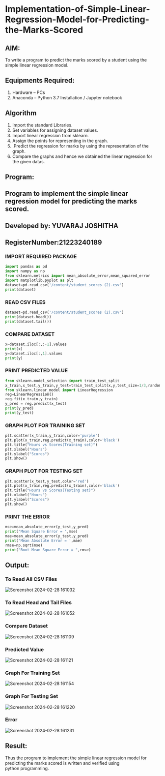 # Implementation-of-Simple-Linear-Regression-Model-for-Predicting-the-Marks-Scored

## AIM:
To write a program to predict the marks scored by a student using the simple linear regression model.

## Equipments Required:
1. Hardware – PCs
2. Anaconda – Python 3.7 Installation / Jupyter notebook

## Algorithm
1. Import the standard Libraries.
2. Set variables for assigning dataset values.
3. Import linear regression from sklearn.
4. Assign the points for representing in the graph. 
5. .Predict the regression for marks by using the representation of the graph. 
6. Compare the graphs and hence we obtained the linear regression for the given datas.
## Program:

## Program to implement the simple linear regression model for predicting the marks scored.
## Developed by: YUVARAJ JOSHITHA
## RegisterNumber:21223240189  

### IMPORT REQUIRED PACKAGE
```py
import pandas as pd
import numpy as np
from sklearn.metrics import mean_absolute_error,mean_squared_error
import matplotlib.pyplot as plt
dataset=pd.read_csv('/content/student_scores (2).csv')
print(dataset)
```
### READ CSV FILES
```py
dataset=pd.read_csv('/content/student_scores (2).csv')
print(dataset.head())
print(dataset.tail())
```
### COMPARE DATASET
```py
x=dataset.iloc[:,:-1].values
print(x)
y=dataset.iloc[:,1].values
print(y)
```
### PRINT PREDICTED VALUE
```py
from sklearn.model_selection import train_test_split
x_train,x_test,y_train,y_test=train_test_split(x,y,test_size=1/3,random_state=0)
from sklearn.linear_model import LinearRegression
reg=LinearRegression()
reg.fit(x_train,y_train)
y_pred = reg.predict(x_test)
print(y_pred)
print(y_test)
```
### GRAPH PLOT FOR TRAINING SET
```py
plt.scatter(x_train,y_train,color='purple')
plt.plot(x_train,reg.predict(x_train),color='black')
plt.title("Hours vs Scores(Training set)")
plt.xlabel("Hours")
plt.ylabel("Scores")
plt.show()
```
### GRAPH PLOT FOR TESTING SET
```py
plt.scatter(x_test,y_test,color='red')
plt.plot(x_train,reg.predict(x_train),color='black')
plt.title("Hours vs Scores(Testing set)")
plt.xlabel("Hours")
plt.ylabel("Scores")
plt.show()
```
### PRINT THE ERROR
```py
mse=mean_absolute_error(y_test,y_pred)
print('Mean Square Error = ',mse)
mae=mean_absolute_error(y_test,y_pred)
print('Mean Absolute Error = ',mae)
rmse=np.sqrt(mse)
print("Root Mean Square Error = ",rmse)
```

## Output:
### To Read All CSV Files
![Screenshot 2024-02-28 161032](https://github.com/Joshitha-YUVARAJ/Implementation-of-Simple-Linear-Regression-Model-for-Predicting-the-Marks-Scored/assets/145742770/11a3bf41-ebe2-4a5f-962e-73fe6029b6be)


### To Read Head and Tail Files

![Screenshot 2024-02-28 161052](https://github.com/Joshitha-YUVARAJ/Implementation-of-Simple-Linear-Regression-Model-for-Predicting-the-Marks-Scored/assets/145742770/93aa06cc-7f33-4f97-90a4-beac2bfc2401)


### Compare Dataset

![Screenshot 2024-02-28 161109](https://github.com/Joshitha-YUVARAJ/Implementation-of-Simple-Linear-Regression-Model-for-Predicting-the-Marks-Scored/assets/145742770/895e6de9-751b-4f9e-b801-abb6da08e267)



### Predicted Value
![Screenshot 2024-02-28 161121](https://github.com/Joshitha-YUVARAJ/Implementation-of-Simple-Linear-Regression-Model-for-Predicting-the-Marks-Scored/assets/145742770/422b3fd9-5a23-43c3-b015-3c5cc8ecd537)



### Graph For Training Set

![Screenshot 2024-02-28 161154](https://github.com/Joshitha-YUVARAJ/Implementation-of-Simple-Linear-Regression-Model-for-Predicting-the-Marks-Scored/assets/145742770/e80589e0-d967-4a28-87fe-cef81e166159)


### Graph For Testing Set
![Screenshot 2024-02-28 161220](https://github.com/Joshitha-YUVARAJ/Implementation-of-Simple-Linear-Regression-Model-for-Predicting-the-Marks-Scored/assets/145742770/ee2a1bb4-eaff-4291-8cbd-b6d7043ba5d5)


### Error
![Screenshot 2024-02-28 161231](https://github.com/Joshitha-YUVARAJ/Implementation-of-Simple-Linear-Regression-Model-for-Predicting-the-Marks-Scored/assets/145742770/6bbe22aa-cf71-4884-800d-8050395dabad)


## Result:
Thus the program to implement the simple linear regression model for predicting the marks scored is written and verified using python programming.


